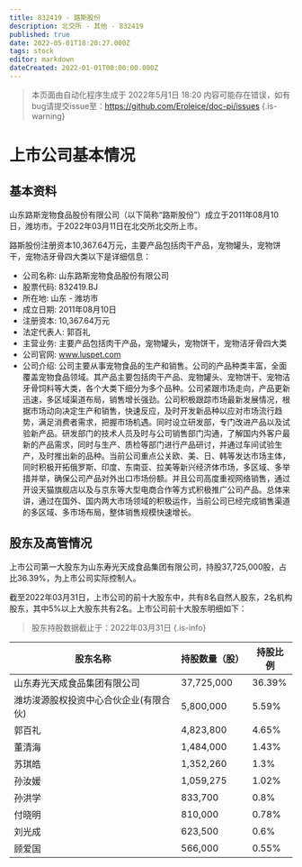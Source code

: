 ```yaml
---
title: 832419 - 路斯股份
description: 北交所 - 其他 - 832419
published: true
date: 2022-05-01T18:20:27.000Z
tags: stock
editor: markdown
dateCreated: 2022-01-01T00:00:00.000Z
---
```


> 本页面由自动化程序生成于 2022年5月1日 18:20
> 内容可能存在错误，如有bug请提交issue至：https://github.com/Eroleice/doc-pi/issues
{.is-warning}

# 上市公司基本情况

## 基本资料

山东路斯宠物食品股份有限公司（以下简称“路斯股份”）成立于2011年08月10日，潍坊市。于2022年03月11日在北交所北交所上市。

路斯股份注册资本10,367.64万元，主要产品包括肉干产品，宠物罐头，宠物饼干，宠物洁牙骨四大类以下是详细信息：

- 公司名称: 山东路斯宠物食品股份有限公司
- 股票代码: 832419.BJ
- 所在地: 山东 - 潍坊市
- 成立日期: 2011年08月10日
- 注册资本: 10,367.64万元
- 法定代表人: 郭百礼
- 主营业务: 主要产品包括肉干产品，宠物罐头，宠物饼干，宠物洁牙骨四大类
- 公司官网: www.luspet.com
- 公司介绍: 公司主要从事宠物食品的生产和销售。公司的产品种类丰富，全面覆盖宠物食品领域。其产品主要包括肉干产品、宠物罐头、宠物饼干、宠物洁牙骨饲料等大类，各个大类下细分为多个品种。公司紧跟市场走向，产品更新迅速，多区域渠道布局，销售增长强劲。公司积极跟踪市场最新发展情况，根据市场动向决定生产和销售，快速反应，及时开发新品种以应对市场流行趋势，满足消费者需求，把握市场机遇。同时设立研发部，专门改进产品以及试验新产品。研发部门的技术人员及时与公司销售部门沟通，了解国内外客户最新的产品需求，同时与生产、质检等部门进行产品研讨，并通过车间试验生产，及时推出新的品种。当前公司重点公关欧、美、日、韩等发达市场主体，同时积极开拓俄罗斯、印度、东南亚、拉美等新兴经济体市场，多区域、多举措并举，确保公司产品对外出口市场份额。并且公司高度重视网络销售，通过开设天猫旗舰店以及与京东等大型电商合作等方式积极推广公司产品。总体来讲，通过在国外、国内两大市场领域的积极运作，当前公司已经完成销售渠道的多区域、多市场布局，整体销售规模快速增长。


## 股东及高管情况

上市公司第一大股东为山东寿光天成食品集团有限公司，持股37,725,000股，占比36.39%，为上市公司实际控制人。

截至2022年03月31日，上市公司的前十大股东中，共有8名自然人股东，2名机构股东，其中5%以上大股东共有2名。上市公司前十大股东明细如下：

> 股东持股数据截止于：2022年03月31日
{.is-info}

| 股东名称 | 持股数量（股） | 持股比例 |
| --- | --- | --- |
| 山东寿光天成食品集团有限公司 | 37,725,000 | 36.39% |
| 潍坊浚源股权投资中心合伙企业(有限合伙) | 5,800,000 | 5.59% |
| 郭百礼 | 4,823,800 | 4.65% |
| 董清海 | 1,484,000 | 1.43% |
| 苏琪皓 | 1,352,260 | 1.3% |
| 孙汝媛 | 1,059,275 | 1.02% |
| 孙洪学 | 833,700 | 0.8% |
| 付晓明 | 810,000 | 0.78% |
| 刘光成 | 623,500 | 0.6% |
| 顾爱国 | 566,000 | 0.55% |




